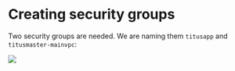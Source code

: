 # Creating security groups

Two security groups are needed. We are naming them `titusapp` and `titusmaster-mainvpc`:

<img src="../../images/secgroups.png" />



